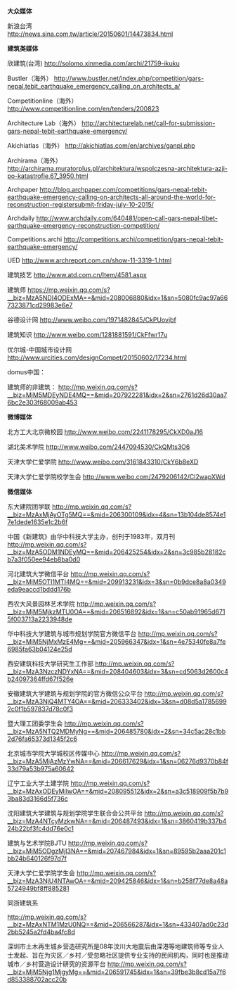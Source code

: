**大众媒体**  

新浪台湾  
http://news.sina.com.tw/article/20150601/14473834.html  


**建筑类媒体**  

欣建筑(台湾)
http://solomo.xinmedia.com/archi/21759-ikuku

Bustler（海外）
http://www.bustler.net/index.php/competition/gars-nepal.tebit_earthquake_emergency_calling_on_architects_a/

Competitionline（海外）
http://www.competitionline.com/en/tenders/200823

Architecture Lab（海外）
http://architecturelab.net/call-for-submission-gars-nepal-tebit-earthquake-emergency/

Akichiatlas（海外）
http://akichiatlas.com/en/archives/ganpl.php

Archirama（海外）
http://archirama.muratorplus.pl/architektura/wspolczesna-architektura-azji-po-katastrofie,67_3950.html

Archpaper
http://blog.archpaper.com/competitions/gars-nepal-tebit-earthquake-emergency-calling-on-architects-all-around-the-world-for-reconstruction-registersubmit-friday-july-10-2015/

Archdaily
http://www.archdaily.com/640481/open-call-gars-nepal-tibet-earthquake-emergency-reconstruction-competition/  

Competitions.archi
http://competitions.archi/competition/gars-nepal-tebit-earthquake-emergency/


UED
http://www.archreport.com.cn/show-11-3319-1.html

建筑技艺
http://www.atd.com.cn/Item/4581.aspx

建筑师
https://mp.weixin.qq.com/s?__biz=MzA5NDI4ODExMA==&mid=208006880&idx=1&sn=5080fc9ac97a667323871cd29983e6e7

谷德设计网
http://www.weibo.com/1971482845/CkPUovjbf

建筑知识
http://www.weibo.com/1281881591/CkFfwr17u

优尔城-中国城市设计网
http://www.urcities.com/designCompet/20150602/17234.html

domus中国：

建筑师的非建筑：
http://mp.weixin.qq.com/s?__biz=MjM5MDEyNDE4MQ==&mid=207922281&idx=2&sn=2761d26d30aa76bc2e303f68009ab453


**微博媒体**  

北方工大北京微校园
http://www.weibo.com/2241178295/CkXD0aJ16

湖北美术学院 
http://www.weibo.com/2447094530/CkQMts3O6

天津大学仁爱学院
http://www.weibo.com/3161843310/CkY6b8eXD

天津大学仁爱学院校学生会
http://www.weibo.com/2479206142/Cl2wapXWd


**微信媒体**


东大建院团学联
http://mp.weixin.qq.com/s?__biz=MzAxMjAyOTg5MQ==&mid=206300109&idx=4&sn=13b104de8574e17e1dede1635e1c2b6f

中国《新建筑》由华中科技大学主办，创刊于1983年，双月刊
http://mp.weixin.qq.com/s?__biz=MzA5ODM1NDEyMQ==&mid=206425254&idx=2&sn=3c985b28182cb7a3f050ee94eb8ba0d0

河北建筑大学微信平台
http://mp.weixin.qq.com/s?__biz=MjM5OTI1MTI4MQ==&mid=209913231&idx=3&sn=0b9dce8a8a0349eda9eaccd1bddd176b

西农大风景园林艺术学院
http://mp.weixin.qq.com/s?__biz=MjM5MjkzMTU0OA==&mid=206516892&idx=1&sn=c50ab91965d6715f003713a2233948de

华中科技大学建筑与城市规划学院官方微信平台
http://mp.weixin.qq.com/s?__biz=MjM5NjMxMzE4Mg==&mid=205966347&idx=1&sn=4e75340fe8a7fe6985fa63b04124e25d

西安建筑科技大学研究生工作部
http://mp.weixin.qq.com/s?__biz=MzA3NzczNDYxNA==&mid=208404603&idx=3&sn=cd5063d2600c4b24097364ffd67f526e

安徽建筑大学建筑与规划学院的官方微信公众平台
http://mp.weixin.qq.com/s?__biz=MzA3NjQ4MTY4OA==&mid=206333402&idx=3&sn=d08d5a17856992c0f1b597837d78c0f3

暨大理工团委学生会
http://mp.weixin.qq.com/s?__biz=MzA5NTQ2MDMyNg==&mid=206485780&idx=2&sn=34c5ac28c1bb2d76fa65373d1345f2c6

北京城市学院大学城校区传媒中心
http://mp.weixin.qq.com/s?__biz=MzA5MjAzMzYwNA==&mid=206617629&idx=1&sn=06276d9370b84f33d79a53b975a60642

辽宁工业大学土建学院
http://mp.weixin.qq.com/s?__biz=MzAxODEyMjIwOA==&mid=208095512&idx=2&sn=a3c518909f5b7b93ba83d3166d5f736c  

沈阳建筑大学建筑与规划学院学生联合会公共平台
http://mp.weixin.qq.com/s?__biz=MzA4NTcyMzkwNA==&mid=206487493&idx=1&sn=3860419b337b424b22bf3fc4dd76e0c1  

建筑与艺术学院BJTU
http://mp.weixin.qq.com/s?__biz=MjM5ODgzMjI3NA==&mid=207467984&idx=1&sn=89595b2aaa201c1bb24b640126f97d7f  

天津大学仁爱学院学生会
http://mp.weixin.qq.com/s?__biz=MzA3NjU4NTAwOA==&mid=209425846&idx=1&sn=b258f77de8a48a5724949bf8ff885281  


同浙建筑系  

http://mp.weixin.qq.com/s?__biz=MzAxNTM1MzU0NQ==&mid=206566287&idx=1&sn=433407ad0c23d2bb5245a2fd4ba4fc8d

深圳市土木再生城乡营造研究所是08年汶川大地震后由深港等地建筑师等专业人士发起、旨在为灾区／乡村／受忽略社区提供专业支持的民间机构，同时也是推动城市／乡村营造设计研究的资源平台
http://mp.weixin.qq.com/s?__biz=MjM5Njg1MjgyMg==&mid=206591745&idx=1&sn=39fbe3b8cd15a7f6d853388702acc20b


